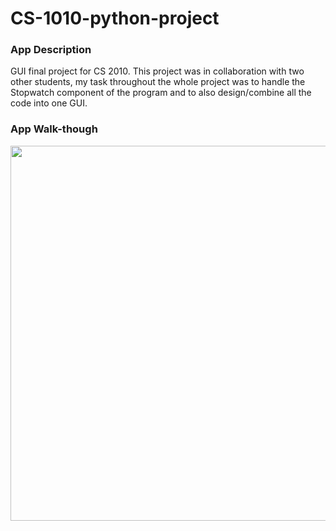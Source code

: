 # CS-1010-python-project

### App Description
GUI final project for CS 2010. This project was in collaboration with two other students, my task throughout the whole project was to handle the Stopwatch component of the program and to also design/combine all the code into one GUI.


### App Walk-though
<img src="https://media.giphy.com/media/QWSUAHDgyFA36orL0h/giphy.gif" width=600 height=600><br>
